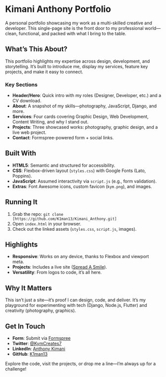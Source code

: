 # Kimani Anthony Portfolio

A personal portfolio showcasing my work as a multi-skilled creative and developer. This single-page site is the front door to my professional world—clean, functional, and packed with what I bring to the table.

## What’s This About?

This portfolio highlights my expertise across design, development, and storytelling. It’s built to introduce me, display my services, feature key projects, and make it easy to connect.

### Key Sections
- **Header/Hero**: Quick intro with my roles (Designer, Developer, etc.) and a CV download.
- **About**: A snapshot of my skills—photography, JavaScript, Django, and more.
- **Services**: Four cards covering Graphic Design, Web Development, Content Writing, and why I stand out.
- **Projects**: Three showcased works: photography, graphic design, and a live web project.
- **Contact**: Formspree-powered form + social links.

## Built With
- **HTML5**: Semantic and structured for accessibility.
- **CSS**: Flexbox-driven layout (`styles.css`) with Google Fonts (Lato, Poppins).
- **JavaScript**: Assumed interactivity via `script.js` (e.g., form validation).
- **Extras**: Font Awesome icons, custom favicon (`kym.png`), and images.

## Running It
1. Grab the repo: `git clone [https://github.com/K1man13/Kimani_Anthony.git]`
2. Open `index.html` in your browser.
3. Check out the linked assets (`styles.css`, `script.js`, images).

## Highlights
- **Responsive**: Works on any device, thanks to Flexbox and viewport meta.
- **Projects**: Includes a live site ([Spread A Smile](https://spreadasmileorganization.vercel.app/)).
- **Versatility**: From logos to code, it’s all here.

## Why It Matters
This isn’t just a site—it’s proof I can design, code, and deliver. It’s my playground for experimenting with tech (Django, Node.js, Flutter) and creativity (photography, graphics).

## Get In Touch
- **Form**: Submit via [Formspree](https://formspree.io/f/xdkeledv)
- **Twitter**: [@KymCreates7](https://x.com/KymCreates7)
- **LinkedIn**: [Anthony Kimani](https://www.linkedin.com/in/anthony-kimani-7983a1286)
- **GitHub**: [K1man13](https://github.com/K1man13)

Explore the code, visit the projects, or drop me a line—I’m always up for a challenge!
